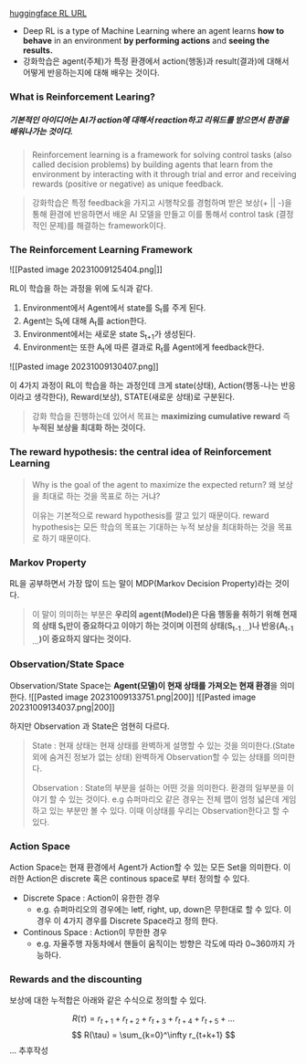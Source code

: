[huggingface  RL URL](https://huggingface.co/learn/deep-rl-course/unit1/rl-framework)



* Deep RL is a type of Machine Learning where an agent learns **how to behave** in an environment **by performing actions** and **seeing the results.**
* 강화학습은 agent(주체)가 특정 환경에서 action(행동)과 result(결과)에 대해서 어떻게 반응하는지에 대해 배우는 것이다.

### What is Reinforcement Learing?
##### 기본적인 아이디어는 AI가 action에 대해서 reaction하고 리워드를 받으면서 환경을 배워나가는 것이다.

>Reinforcement learning is a framework for solving control tasks (also called decision problems) by building agents that learn from the environment by interacting with it through trial and error and receiving rewards (positive or negative) as unique feedback.

>강화학습은 특정 feedback을 가지고 시행착오를 경험하며 받은 보상(+ || -)을 통해 환경에 반응하면서 배운 AI 모델을 만들고 이를 통해서 control task (결정적인 문제)를 해결하는 framework이다.

### The Reinforcement Learning Framework
![[Pasted image 20231009125404.png|]]

RL이 학습을 하는 과정을 위에 도식과 같다.
1. Environment에서 Agent에서 state를 S<sub>t</sub>를 주게 된다.
2. Agent는 S<sub>t</sub>에 대해 A<sub>t</sub>를 action한다.
3. Environment에서는 새로운 state S<sub>t+1</sub>가 생성된다.
4. Environment는 또한 A<sub>t</sub>에 따른 결과로 R<sub>t</sub>를 Agent에게 feedback한다.

![[Pasted image 20231009130407.png]]

이 4가지 과정이 RL이 학습을 하는 과정인데 크게 state(상태), Action(행동-나는 반응이라고 생각한다), Reward(보상), STATE(새로운 상태)로 구분된다.

> 강화 학습을 진행하는데 있어서 목표는 **maximizing cumulative reward** 즉 **누적된 보상을 최대화 하는 것이다.**

### The reward hypothesis: the central idea of Reinforcement Learning

>Why is the goal of the agent to maximize the expected return?
>왜 보상을 최대로 하는 것을 목표로 하는 거냐?
>
>이유는 기본적으로 reward hypothesis를 깔고 있기 때문이다.
>reward hypothesis는 모든 학습의 목표는 기대하는 누적 보상을 최대화하는 것을 목표로 하기 때문이다.

### Markov Property

RL을 공부하면서 가장 많이 드는 말이 MDP(Markov Decision Property)라는 것이다.

>이 말이 의미하는 부분은 **우리의 agent(Model)은 다음 행동을 취하기 위해 현재의 상태 S<sub>t</sub>만이 중요하다고 이야기 하는 것이며 이전의 상태(S<sub>t-1 ...</sub>)나 반응(A<sub>t-1 ...</sub>)이 중요하지 않다는 것이다.**

### Observation/State Space

Observation/State Space는 **Agent(모델)이 현재 상태를 가져오는 현재 환경**을 의미한다.
![[Pasted image 20231009133751.png|200]]	![[Pasted image 20231009134037.png|200]]

하지만 Observation 과 State은 엄현히 다르다.

>State : 현재 상태는 현재 상태를 완벽하게 설명할 수 있는 것을 의미한다.(State외에 숨겨진 정보가 없는 상태) 완벽하게 Observation할 수 있는 상태를 의미한다.
>
>Observation : State의 부분을 설하는 어떤 것을 의미한다. 환경의 일부분을 이야기 할 수 있는 것이다.
>e.g 슈퍼마리오 같은 경우는 전체 맵이 엄청 넓은데 게임하고 있는 부분만 볼 수 있다. 이때 이상태를 우리는 Observation한다고 할 수 있다.

### Action Space

Action Space는 현재 환경에서 Agent가 Action할 수 있는 모든 Set을 의미한다.
이러한 Action은 discrete 혹은 continous space로 부터 정의할 수 있다.

* Discrete Space : Action이 유한한 경우
	* e.g. 슈퍼마리오의 경우에는 letf, right, up, down은 무한대로 할 수 있다. 이 경우 이 4가지 경우를 Discrete Space라고 정의 한다.
* Continous Space : Action이 무한한 경우
	* e.g. 자율주행 자동차에서 핸들이 움직이는 방향은 각도에 따라 0~360까지 가능하다.

### Rewards and the discounting

보상에 대한 누적합은 아래와 같은 수식으로 정의할 수 있다.

$$ R(\tau) = r_{t+1} + r_{t+2} +r_{t+3} + r_{t+4} + r_{t+5} + ... $$
$$ R(\tau) = \sum_{k=0}^\infty r_{t+k+1} $$
... 추후작성